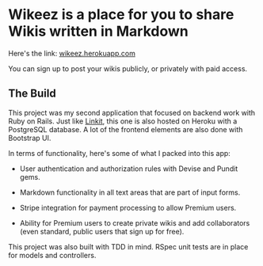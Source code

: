 # Wikeez is a place for you to share Wikis written in Markdown

Here's the link: [wikeez.herokuapp.com](http://wikeez.herokuapp.com)

You can sign up to post your wikis publicly, or privately with paid access.

## The Build

This project was my second application that focused on backend work with Ruby on Rails. Just like [Linkit](https://github.com/aizkhaj/linkit), this one is also hosted on Heroku with a PostgreSQL database. A lot of the frontend elements are also done with Bootstrap UI.

In terms of functionality, here's some of what I packed into this app:

* User authentication and authorization rules with Devise and Pundit gems.

* Markdown functionality in all text areas that are part of input forms.

* Stripe integration for payment processing to allow Premium users.

* Ability for Premium users to create private wikis and add collaborators (even standard, public users that sign up for free).

This project was also built with TDD in mind. RSpec unit tests are in place for models and controllers.